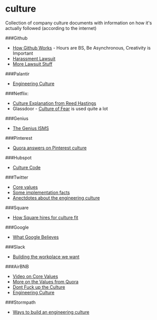 # culture
Collection of company culture documents with information on how it's actually followed (according to the internet)

###Github
* [How Github Works](http://zachholman.com/posts/how-github-works/) - Hours are BS, Be Asynchronous, Creativity is Important
* [Harassment Lawsuit](http://valleywag.gawker.com/github-cofounder-resigns-after-internal-harassment-inve-1565714008)
* [More Lawsuit Stuff](http://valleywag.gawker.com/ims-and-email-support-allegations-about-the-toxic-cultu-1567175545)

###Palantir
* [Engineering Culture](https://www.palantir.com/engineering-culture/)

###Netflix:
* [Culture Explanation from Reed Hastings](http://www.slideshare.net/reed2001/culture-1798664)
* Glassdoor - [Culture of Fear](http://www.glassdoor.com/GD/Reviews/Netflix-Reviews-E11891.htm?filter.jobTitleFTS=engineer&filter.defaultEmploymentStatuses=false&filter.employmentStatus=REGULAR&filter.employmentStatus=PART_TIME) is used quite a lot 

###Genius
* [The Genius ISMS](http://genius.com/Genius-the-genius-isms-annotated)

###Pinterest
* [Quora answers on Pinterest culture](https://www.quora.com/What-is-it-like-to-work-at-Pinterest)

###Hubspot
* [Culture Code](http://www.slideshare.net/HubSpot/the-hubspot-culture-code-creating-a-company-we-love)

###Twitter
* [Core values](http://genius.com/Twitter-core-values-annotated)
* [Some implementation facts](http://www.forbes.com/sites/kevinkruse/2012/10/23/twitter-employee-engagement/)
* [Anectdotes about the engineering culture](http://www.geekwire.com/2014/twitter-exec/)

###Square
* [How Square hires for culture fit](https://corner.squareup.com/2013/11/culture-fit.html)

###Google
* [What Google Believes](http://www.google.com/about/company/philosophy/)

###Slack
* [Building the workplace we want](http://slackhq.com/post/107934093600/building-the-workplace-we-want)

###AirBNB
* [Video on Core Values](https://gist.github.com/sprice/11157970)
* [More on the Values from Quora](https://www.quora.com/What-is-Airbnbs-mission-vision-statement)
* [Dont Fuck up the Culture](https://medium.com/@bchesky/dont-fuck-up-the-culture-597cde9ee9d4)
* [Engineering Culture](http://nerds.airbnb.com/engineering-culture-airbnb/)

###Stormpath
* [Ways to build an engineering culture](https://stormpath.com/blog/how-to-build-engineering-culture/)
